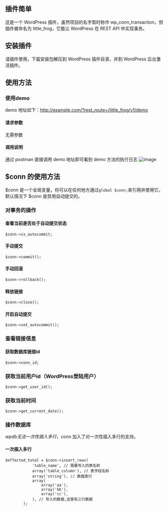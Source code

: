 ## 插件简单
这是一个 WordPress 插件，虽然项目的名字暂时称作 wp_conn_transaction，但插件被命名为 little_frog，它能让 WordPress 在 REST API 中实现事务。

## 安装插件
请插件使用，下载安装包解压到 WordPress 插件目录，并到 WordPress 后台激活插件。

## 使用方法

### 使用demo
demo 地址如下：http://example.com/?rest_route=/little_frog/v1/demo
#### 请求参数
无需参数
#### 调用说明
通过 postman 直接调用 demo 地址即可看到 demo 方法的执行日志
![image](https://github.com/yusn/little_frog/assets/11848830/3bc3eddf-66ba-413c-9758-344ae3b0a408)
## $conn 的使用方法
$conn 是一个全局变量，你可以在任何地方通过`global $conn;`来引用并使用它，默认情况下 $conn 是禁用自动提交的。
### 对事务的操作
#### 查看当前是否处于自动提交状态
```$conn->is_autocommit;```
#### 手动提交
```$conn->commit();```
#### 手动回滚
```$conn->rollback();```
#### 释放链接
```$conn->close();```
#### 开启自动提交
```$conn->set_autocommit();```

### 查看链接信息
#### 获取数据库链接id
```$conn->conn_id;```
### 获取当前用户id（WordPress登陆用户）
```$conn->get_user_id();```
### 获取当前时间
```$conn->get_current_date();```

### 操作数据库
$wpdb 无法一次性插入多行，$conn 加入了对一次性插入多行的支持。
#### 一次插入多行
```
$effected_total = $conn->insert_rows(
			'table_name', // 需要写入的表名称
			array('table_column'), // 表字段名称
			array('string'), // 数据类行
			array(
				array('aa'),
				array('bb'),
				array('cc'),
			), // 写入的数据,这里有三行数据
		);
```
